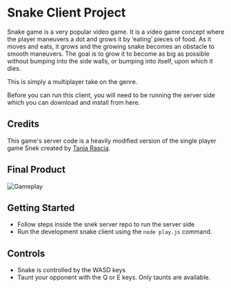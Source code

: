 # Snake Client Project

Snake game is a very popular video game. It is a video game concept where the player maneuvers a dot and grows it by ‘eating’ pieces of food. As it moves and eats, it grows and the growing snake becomes an obstacle to smooth maneuvers. The goal is to grow it to become as big as possible without bumping into the side walls, or bumping into itself, upon which it dies.

This is simply a multiplayer take on the genre.

Before you can run this client, you will need to be running the server side which you can download and install from here. 

## Credits
This game's server code is a heavily modified version of the single player game Snek created by [Tania Rascia](https://github.com/taniarascia).

## Final Product

![Gameplay](https://user-images.githubusercontent.com/85145076/130180107-ceeb690b-49e7-4341-8c95-928360f344fd.png)

## Getting Started

- Follow steps inside the snek server repo to run the server side
- Run the development snake client using the `node play.js` command.

## Controls

- Snake is controlled by the WASD keys
- Taunt your opponent with the Q or E keys. Only taunts are available.